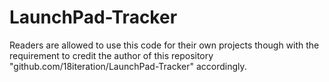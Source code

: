 # LaunchPad-Tracker
Readers are allowed to use this code for their own projects though with the requirement to credit the author of this repository "github.com/18iteration/LaunchPad-Tracker" accordingly.
